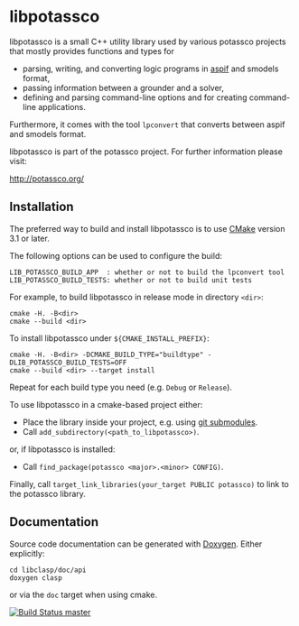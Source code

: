 # libpotassco

libpotassco is a small C++ utility library used by various potassco projects
that mostly provides functions and types for
 - parsing, writing, and converting logic programs in [aspif][aspif] and smodels format,
 - passing information between a grounder and a solver,
 - defining and parsing command-line options and for creating command-line applications.

Furthermore, it comes with the tool `lpconvert` that converts between aspif and smodels format.

libpotassco is part of the potassco project. For further information please visit:

  http://potassco.org/

## Installation

The preferred way to build and install libpotassco is to use [CMake][cmake] 
version 3.1 or later.

The following options can be used to configure the build:
  
    LIB_POTASSCO_BUILD_APP  : whether or not to build the lpconvert tool
    LIB_POTASSCO_BUILD_TESTS: whether or not to build unit tests

For example, to build libpotassco in release mode in directory `<dir>`:

    cmake -H. -B<dir>
    cmake --build <dir>

To install libpotassco under `${CMAKE_INSTALL_PREFIX}`:

    cmake -H. -B<dir> -DCMAKE_BUILD_TYPE="buildtype" -DLIB_POTASSCO_BUILD_TESTS=OFF
    cmake --build <dir> --target install

Repeat for each build type you need (e.g. `Debug` or `Release`).

To use libpotassco in a cmake-based project either:

- Place the library inside your project, e.g. using [git submodules](http://git-scm.com/docs/git-submodule).
- Call `add_subdirectory(<path_to_libpotassco>)`.

or, if libpotassco is installed:
- Call `find_package(potassco <major>.<minor> CONFIG)`.

Finally, call `target_link_libraries(your_target PUBLIC potassco)` to link to the potassco library.

## Documentation
Source code documentation can be generated with [Doxygen][doxygen].
Either explicitly:
  
    cd libclasp/doc/api
    doxygen clasp

or via the `doc` target when using cmake.

[![Build Status master](https://badges.herokuapp.com/travis/potassco/libpotassco?branch=master&label=master)](https://travis-ci.org/potassco/libpotassco?branch=master)
  
[aspif]: http://www.cs.uni-potsdam.de/wv/pdfformat/gekakaosscwa16b.pdf  "Aspif specification"
[cmake]: https://cmake.org/
[doxygen]: http://www.stack.nl/~dimitri/doxygen/